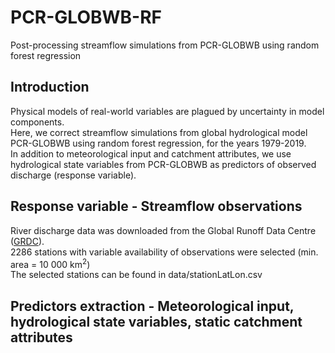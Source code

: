# PCR-GLOBWB-RF
Post-processing streamflow simulations from PCR-GLOBWB using random forest regression

## Introduction
Physical models of real-world variables are plagued by uncertainty in model components. \
Here, we correct streamflow simulations from global hydrological model PCR-GLOBWB using random forest regression, for the years 1979-2019. \
In addition to meteorological input and catchment attributes, we use hydrological state variables from PCR-GLOBWB as predictors of observed discharge (response variable).

## Response variable - Streamflow observations 
River discharge data was downloaded from the Global Runoff Data Centre ([GRDC](https://www.bafg.de/GRDC)). \
2286 stations with variable availability of observations were selected (min. area = 10 000 km<sup>2</sup>) \
The selected stations can be found in data/stationLatLon.csv 

## Predictors extraction - Meteorological input, hydrological state variables, static catchment attributes
